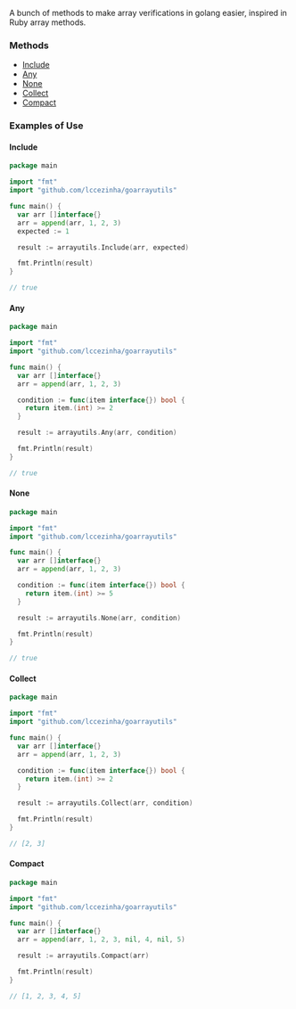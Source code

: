 A bunch of methods to make array verifications in golang easier, inspired in Ruby array methods.

### Methods

  - [Include](#include)
  - [Any](#any)
  - [None](#none)
  - [Collect](#collect)
  - [Compact](#compact)

### Examples of Use

#### Include

```go
package main

import "fmt"
import "github.com/lccezinha/goarrayutils"

func main() {
  var arr []interface{}
  arr = append(arr, 1, 2, 3)
  expected := 1

  result := arrayutils.Include(arr, expected)

  fmt.Println(result)
}

// true
```

#### Any

```go
package main

import "fmt"
import "github.com/lccezinha/goarrayutils"

func main() {
  var arr []interface{}
  arr = append(arr, 1, 2, 3)

  condition := func(item interface{}) bool {
    return item.(int) >= 2
  }

  result := arrayutils.Any(arr, condition)

  fmt.Println(result)
}

// true
```

#### None

```go
package main

import "fmt"
import "github.com/lccezinha/goarrayutils"

func main() {
  var arr []interface{}
  arr = append(arr, 1, 2, 3)

  condition := func(item interface{}) bool {
    return item.(int) >= 5
  }

  result := arrayutils.None(arr, condition)

  fmt.Println(result)
}

// true
```

#### Collect

```go
package main

import "fmt"
import "github.com/lccezinha/goarrayutils"

func main() {
  var arr []interface{}
  arr = append(arr, 1, 2, 3)

  condition := func(item interface{}) bool {
    return item.(int) >= 2
  }

  result := arrayutils.Collect(arr, condition)

  fmt.Println(result)
}

// [2, 3]
```

#### Compact

```go
package main

import "fmt"
import "github.com/lccezinha/goarrayutils"

func main() {
  var arr []interface{}
  arr = append(arr, 1, 2, 3, nil, 4, nil, 5)

  result := arrayutils.Compact(arr)

  fmt.Println(result)
}

// [1, 2, 3, 4, 5]
```